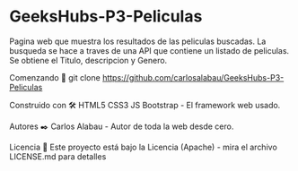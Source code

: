 # GeeksHubs-P3-Peliculas
Pagina web que muestra los resultados de las peliculas buscadas. La busqueda se hace a traves de una API que contiene un listado de peliculas.
Se obtiene el Titulo, descripcion y Genero.

Comenzando 🚀
git clone https://github.com/carlosalabau/GeeksHubs-P3-Peliculas

Construido con 🛠️
HTML5
CSS3
JS
Bootstrap - El framework web usado.

Autores ✒️
Carlos Alabau - Autor de toda la web desde cero.

Licencia 📄
Este proyecto está bajo la Licencia (Apache) - mira el archivo LICENSE.md para detalles
